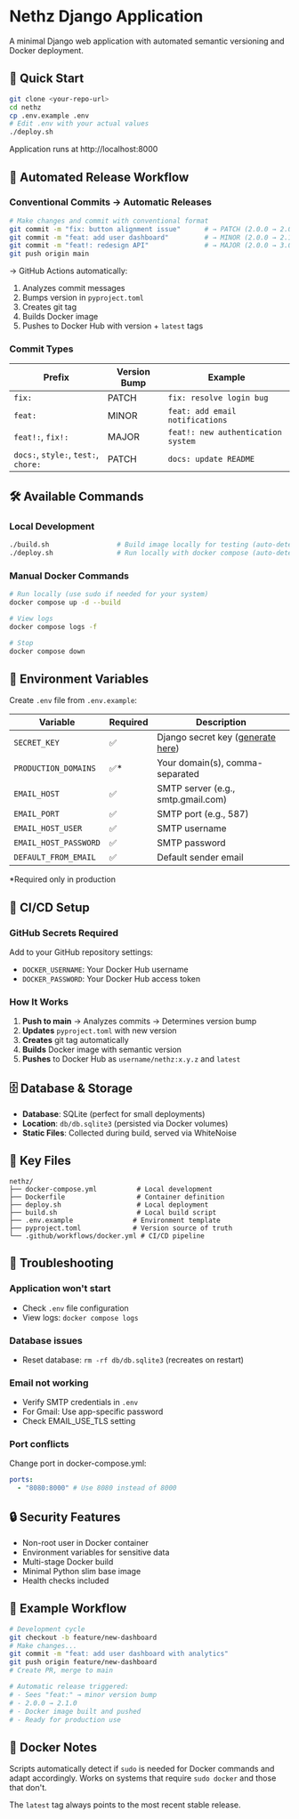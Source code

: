 # Nethz Django Application

A minimal Django web application with automated semantic versioning and Docker deployment.

## 🚀 Quick Start

```bash
git clone <your-repo-url>
cd nethz
cp .env.example .env
# Edit .env with your actual values
./deploy.sh
```

Application runs at http://localhost:8000

## 🔄 Automated Release Workflow

### Conventional Commits → Automatic Releases

```bash
# Make changes and commit with conventional format
git commit -m "fix: button alignment issue"      # → PATCH (2.0.0 → 2.0.1)
git commit -m "feat: add user dashboard"         # → MINOR (2.0.0 → 2.1.0)
git commit -m "feat!: redesign API"              # → MAJOR (2.0.0 → 3.0.0)
git push origin main
```

→ GitHub Actions automatically:

1. Analyzes commit messages
2. Bumps version in `pyproject.toml`
3. Creates git tag
4. Builds Docker image
5. Pushes to Docker Hub with version + `latest` tags

### Commit Types

| Prefix                               | Version Bump | Example                            |
| ------------------------------------ | ------------ | ---------------------------------- |
| `fix:`                               | PATCH        | `fix: resolve login bug`           |
| `feat:`                              | MINOR        | `feat: add email notifications`    |
| `feat!:`, `fix!:`                    | MAJOR        | `feat!: new authentication system` |
| `docs:`, `style:`, `test:`, `chore:` | PATCH        | `docs: update README`              |

## 🛠️ Available Commands

### Local Development

```bash
./build.sh                 # Build image locally for testing (auto-detects sudo)
./deploy.sh                # Run locally with docker compose (auto-detects sudo)
```

### Manual Docker Commands

```bash
# Run locally (use sudo if needed for your system)
docker compose up -d --build

# View logs
docker compose logs -f

# Stop
docker compose down
```

## 🔧 Environment Variables

Create `.env` file from `.env.example`:

| Variable              | Required | Description                                               |
| --------------------- | -------- | --------------------------------------------------------- |
| `SECRET_KEY`          | ✅       | Django secret key ([generate here](https://djecrety.ir/)) |
| `PRODUCTION_DOMAINS`  | ✅\*     | Your domain(s), comma-separated                           |
| `EMAIL_HOST`          | ✅       | SMTP server (e.g., smtp.gmail.com)                        |
| `EMAIL_PORT`          | ✅       | SMTP port (e.g., 587)                                     |
| `EMAIL_HOST_USER`     | ✅       | SMTP username                                             |
| `EMAIL_HOST_PASSWORD` | ✅       | SMTP password                                             |
| `DEFAULT_FROM_EMAIL`  | ✅       | Default sender email                                      |

\*Required only in production

## 🔄 CI/CD Setup

### GitHub Secrets Required

Add to your GitHub repository settings:

- `DOCKER_USERNAME`: Your Docker Hub username
- `DOCKER_PASSWORD`: Your Docker Hub access token

### How It Works

1. **Push to main** → Analyzes commits → Determines version bump
2. **Updates** `pyproject.toml` with new version
3. **Creates** git tag automatically
4. **Builds** Docker image with semantic version
5. **Pushes** to Docker Hub as `username/nethz:x.y.z` and `latest`

## 🗄️ Database & Storage

- **Database**: SQLite (perfect for small deployments)
- **Location**: `db/db.sqlite3` (persisted via Docker volumes)
- **Static Files**: Collected during build, served via WhiteNoise

## 📁 Key Files

```
nethz/
├── docker-compose.yml          # Local development
├── Dockerfile                  # Container definition
├── deploy.sh                   # Local deployment
├── build.sh                    # Local build script
├── .env.example               # Environment template
├── pyproject.toml             # Version source of truth
└── .github/workflows/docker.yml # CI/CD pipeline
```

## 🚨 Troubleshooting

### Application won't start

- Check `.env` file configuration
- View logs: `docker compose logs`

### Database issues

- Reset database: `rm -rf db/db.sqlite3` (recreates on restart)

### Email not working

- Verify SMTP credentials in `.env`
- For Gmail: Use app-specific password
- Check EMAIL_USE_TLS setting

### Port conflicts

Change port in docker-compose.yml:

```yaml
ports:
  - "8080:8000" # Use 8080 instead of 8000
```

## 🔒 Security Features

- Non-root user in Docker container
- Environment variables for sensitive data
- Multi-stage Docker build
- Minimal Python slim base image
- Health checks included

## 📝 Example Workflow

```bash
# Development cycle
git checkout -b feature/new-dashboard
# Make changes...
git commit -m "feat: add user dashboard with analytics"
git push origin feature/new-dashboard
# Create PR, merge to main

# Automatic release triggered:
# - Sees "feat:" → minor version bump
# - 2.0.0 → 2.1.0
# - Docker image built and pushed
# - Ready for production use
```

## 🐳 Docker Notes

Scripts automatically detect if `sudo` is needed for Docker commands and adapt accordingly. Works on systems that require `sudo docker` and those that don't.

The `latest` tag always points to the most recent stable release.
